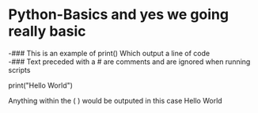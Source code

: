 # Python-Basics and yes we going really basic

-### This is an example of print() Which output a line of code<br>
-### Text preceded with a # are comments and are ignored when running scripts<br>

print("Hello World")<br>

Anything within the ( ) would be outputed in this case Hello World<br>
